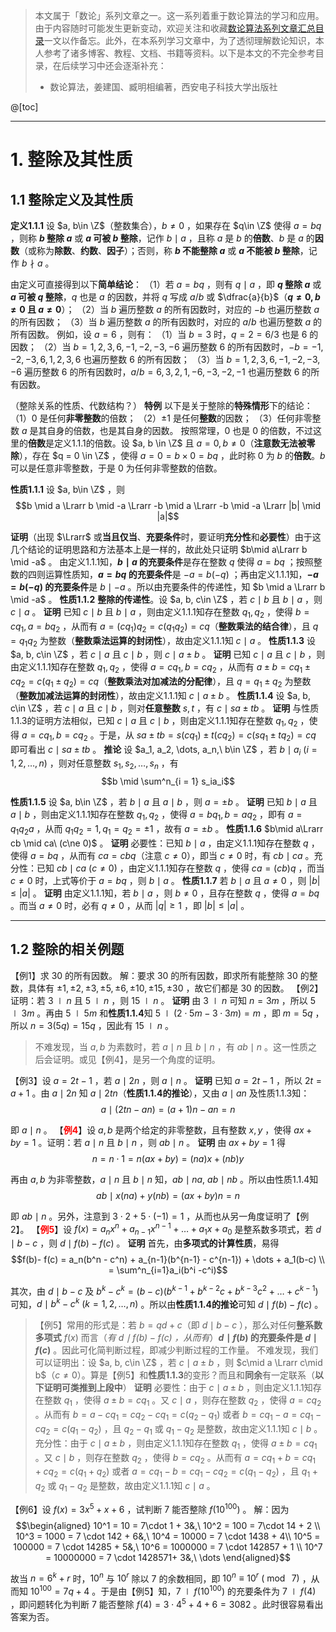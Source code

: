   > 本文属于「数论」系列文章之一。这一系列着重于数论算法的学习和应用。由于内容随时可能发生更新变动，欢迎关注和收藏[数论算法系列文章汇总目录](https://memcpy0.blog.csdn.net/article/details/121160248)一文以作备忘。此外，在本系列学习文章中，为了透彻理解数论知识，本人参考了诸多博客、教程、文档、书籍等资料。以下是本文的不完全参考目录，在后续学习中还会逐渐补充：
> - 数论算法，姜建国、臧明相编著，西安电子科技大学出版社

 
@[toc]

---
# 1. 整除及其性质
## 1.1 整除定义及其性质
**定义1.1.1** 设 $a, b\in \Z$（整数集合），$b \ne 0$ ，如果存在 $q\in \Z$ 使得 $a = bq$ ，则称 **$b$ 整除 $a$** 或 **$a$ 可被 $b$ 整除**，记作 $b\mid  a$ ，且称 $a$ 是 $b$ 的**倍数**、$b$ 是 $a$ 的**因数**（或称为**除数**、**约数**、**因子**）；否则，称 **$b$ 不能整除 $a$** 或 **$a$ 不能被 $b$ 整除**，记作 $b\nmid a$ 。

由定义可直接得到以下**简单结论**：
（1）若 $a = bq$ ，则有 $q\mid a$ ，即 **$q$ 整除 $a$** 或 **$a$ 可被 $q$ 整除**，$q$ 也是 $a$ 的因数，并将 $q$ 写成 $a / b$ 或 $\dfrac{a}{b}$（**$q \ne 0, b\ne 0$ 且 $a \ne 0$**）；
（2）当 $b$ 遍历整数 $a$ 的所有因数时，对应的 $-b$ 也遍历整数 $a$ 的所有因数；
（3）当 $b$ 遍历整数 $a$ 的所有因数时，对应的 $a / b$ 也遍历整数 $a$ 的所有因数。
例如，设 $a = 6$ ，则有：
（1）当 $b = 3$ 时，$q = 2 = 6 / 3$ 也是 $6$ 的因数；
（2）当 $b = 1, 2, 3, 6, -1, -2, -3, -6$ 遍历整数 $6$ 的所有因数时，$-b = -1, -2, -3, 6, 1, 2, 3, 6$ 也遍历整数 $6$ 的所有因数；
（3）当 $b = 1, 2, 3, 6, -1, -2, -3, -6$ 遍历整数 $6$ 的所有因数时，$a / b= 6, 3, 2, 1, -6, -3, -2, -1$ 也遍历整数 $6$ 的所有因数。

（整除关系的性质、代数结构？）
**特例** 以下是关于整除的**特殊情形**下的结论：
（1）$0$ 是任何**非零整数**的倍数；
（2）$\pm 1$ 是任何**整数**的因数；
（3）任何非零整数 $a$ 是其自身的倍数，也是其自身的因数。
按照常理，$0$ 也是 $0$ 的倍数，不过这里的**倍数**是定义1.1.1的倍数。设 $a, b \in \Z$ 且 $a = 0, b \ne 0$（**注意数无法被零除**），存在 $q = 0 \in \Z$ ，使得 $a = 0 = b \times 0 = bq$ ，此时称 $0$ 为 $b$ 的**倍数**。$b$ 可以是任意非零整数，于是 $0$ 为任何非零整数的倍数。


**性质1.1.1** 设 $a, b\in \Z$ ，则 $$b \mid a \Lrarr b \mid -a \Lrarr -b \mid a \Lrarr -b \mid -a \Lrarr |b| \mid |a|$$

**证明**（出现 $\Lrarr$ 或**当且仅当**、**充要条件**时，要证明**充分性**和**必要性**）由于这几个结论的证明思路和方法基本上是一样的，故此处只证明 $b\mid a\Lrarr b \mid -a$ 。
由定义1.1.1知，**$b\mid a$ 的充要条件**是存在整数 $q$ 使得 $a = bq$ ；按照整数的四则运算性质知，**$a = bq$ 的充要条件**是 $-a = b(-q)$ ；再由定义1.1.1知，**$-a = b(-q)$ 的充要条件**是 $b \mid -a$ 。所以由充要条件的传递性，知 $b \mid a \Lrarr b \mid -a$ 。
<b></b>
**性质1.1.2** **整除的传递性**。设 $a, b, c\in \Z$ ，若 $c \mid b$ 且 $b \mid a$ ，则 $c \mid a$ 。
**证明** 已知 $c\mid b$ 且 $b \mid a$ ，则由定义1.1.1知存在整数 $q_1, q_2$ ，使得 $b = cq_1, a =bq_2$ ，从而有 $a = (cq_1)q_2 = c(q_1q_2) = cq$（**整数乘法的结合律**），且 $q = q_1q_2$ 为整数（**整数乘法运算的封闭性**），故由定义1.1.1知 $c \mid a$ 。
<b></b>
**性质1.1.3** 设 $a, b, c\in \Z$ ，若 $c\mid a$ 且 $c\mid b$ ，则 $c\mid a\pm b$ 。
**证明** 已知 $c \mid a$ 且 $c \mid b$ ，则由定义1.1.1知存在整数 $q_1, q_2$ ，使得 $a = cq_1, b= cq_2$ ，从而有 $a\pm b = cq_1\pm cq_2 = c(q_1\pm q_2) = cq$（**整数乘法对加减法的分配律**），且 $q = q_1 \pm q_2$ 为整数（**整数加减法运算的封闭性**），故由定义1.1.1知 $c\mid a\pm b$ 。
<b></b>
**性质1.1.4** 设 $a, b, c\in \Z$ ，若 $c\mid a$ 且 $c\mid b$ ，则对**任意整数** $s, t$ ，有 $c \mid sa \pm tb$ 。
**证明** 与性质1.1.3的证明方法相似，已知 $c\mid a$ 且 $c\mid b$ ，则由定义1.1.1知存在整数 $q_1, q_2$ ，使得 $a = cq_1, b = cq_2$ 。于是，从 $sa\pm tb = s(cq_1) \pm t(cq_2)= c(sq_1\pm tq_2) = cq$ 即可看出 $c \mid sa\pm tb$ 。 
**推论** 设 $a_1, a_2, \dots, a_n,\ b\in \Z$ ，若 $b\mid a_i\ (i = 1, 2, \dots, n)$ ，则对任意整数 $s_1, s_2, \dots, s_n$ ，有 $$b \mid \sum^n_{i = 1} s_ia_i$$

**性质1.1.5** 设 $a, b\in \Z$ ，若 $b\mid a$ 且 $a\mid b$ ，则 $a = \pm b$ 。
**证明** 已知 $b \mid a$ 且 $a\mid b$ ，则由定义1.1.1知存在整数 $q_1, q_2$ ，使得 $a = bq_1, b = aq_2$ ，即有 $a = q_1q_2a$ ，从而 $q_1q_2 = 1, q_1 = q_2 = \pm 1$ ，故有 $a = \pm b$ 。 
<b></b>
**性质1.1.6** $b\mid a\Lrarr cb \mid ca\ (c\ne 0)$ 。
**证明** 必要性：已知 $b\mid a$ ，由定义1.1.1知存在整数 $q$ ，使得 $a = bq$ ，从而有 $ca = cbq$（注意 $c\ne 0$），即当 $c\ne 0$ 时，有 $cb\mid ca$ 。充分性：已知 $cb \mid ca\ (c\ne 0)$ ，由定义1.1.1知存在整数 $q$ ，使得 $ca = (cb)q$ ，而当 $c \ne 0$ 时，上式等价于 $a = bq$ ，则 $b\mid a$ 。
<b></b>
**性质1.1.7** 若 $b\mid a$ 且 $a\ne 0$ ，则 $|b| \le |a|$ 。
**证明** 由定义1.1.1知，若 $b\mid a$ ，则 $b \ne 0$ ，且存在整数 $q$ ，使得 $a = bq$ 。而当 $a\ne 0$ 时，必有 $q\ne 0$ ，从而 $|q| \ge 1$ ，即 $|b| \le |a|$ 。

---
## 1.2 整除的相关例题
【例1】求 $30$ 的所有因数。
解：要求 $30$ 的所有因数，即求所有能整除 $30$ 的整数，具体有 $\pm 1, \pm 2, \pm 3,\pm 5, \pm 6, \pm 10, \pm 15, \pm 30$ ，故它们都是 $30$ 的因数。
<b></b>
【例2】证明：若 $3 \mid n$ 且 $5\mid n$ ，则 $15 \mid n$ 。
**证明** 由 $3\mid n$ 可知 $n = 3m$ ，所以 $5\mid 3m$ 。再由 $5 \mid 5m$ 和**性质1.1.4**知 $5 \mid (2 \cdot 5m - 3 \cdot 3m) = m$ ，即 $m = 5q$ ，所以 $n = 3(5q) = 15q$ ，因此有 $15\mid n$ 。
> 不难发现，当 $a, b$ 为素数时，若 $a\mid n$ 且 $b\mid n$ ，有 $ab\mid n$ 。这一性质之后会证明。或见【例4】，是另一个角度的证明。


【例3】设 $a = 2t - 1$ ，若 $a\mid 2n$ ，则 $a\mid n$ 。
**证明** 已知 $a = 2t - 1$ ，所以 $2t = a + 1$ 。由 $a \mid 2n$ 知 $a \mid 2tn$（**性质1.1.4的推论**），又由 $a\mid an$ 及性质1.1.3知：
$$a \mid (2tn - an) = (a + 1) n - an = n$$

即 $a\mid n$ 。
<b></b>
【<font color="red">**例4**</font>】设 $a, b$ 是两个给定的非零整数，且有整数 $x, y$ ，使得 $ax + by =1$ 。证明：若 $a\mid n$ 且 $b\mid n$ ，则 $ab\mid n$ 。
**证明** 由 $ax + by = 1$ 得 $$n = n \cdot 1 = n(ax+by) = (na)x +(nb)y$$

再由 $a, b$ 为非零整数，$a\mid n$ 且 $b\mid n$ 知，$ab\mid na,\ ab\mid nb$ 。所以由性质1.1.4知 $$ ab\mid x(na) + y(nb) = (ax+by)n = n$$ 

即 $ab\mid n$ 。另外，注意到 $3 \cdot 2+ 5\cdot (-1) = 1$ ，从而也从另一角度证明了【例2】。
<b></b>
【<font color="red">**例5**</font>】设 $f(x) = a_nx^n + a_{n-1}x^{n-1} + \dots + a_1x + a_0$ 是整系数多项式，若 $d \mid b - c$ ，则 $d\mid f(b) - f(c)$ 。
**证明** 首先，由**多项式的计算性质**，易得
$$f(b)- f(c) = a_n(b^n - c^n) + a_{n-1}(b^{n-1} - c^{n-1}) + \dots + a_1(b-c) \\ = \sum^n_{i=1}a_i(b^i -c^i)$$

其次，由 $d\mid b - c$ 及 $b^k - c^k = (b - c) (b^{k - 1} + b^{k - 2}c+ b^{k-3}c^2 + \dots + c^{k-1})$ 可知，$d\mid b^k-c^k\ (k = 1, 2, \dots, n)$ 。所以由**性质1.1.4的推论**可知 $d \mid f(b) - f(c)$ 。
> 【例5】常用的形式是：若 $b = qd + c$（即 $d \mid b -c$ ），那么对任何**整系数多项式** $f(x)$ 而言（*有 $d\mid f(b) - f(c)$ ，从而有*）**$d\mid f(b)$ 的充要条件是 $d\mid f(c)$** 。因此可化简判断过程，即减少判断过程的工作量。
> <b></b>
> 不难发现，我们可以证明出：设 $a, b, c\in \Z$ ，若 $c\mid a \pm b$ ，则 $c\mid a \Lrarr c\mid b$（$c\ne 0$）。算是【例5】和**性质1.1.3**的变形？而且和**同余**有一定联系（**以下证明可类推到上段中**）
> **证明** 必要性：由于 $c\mid a \pm b$ ，则由定义1.1.1知存在整数 $q_1$ ，使得 $a \pm b = cq_1$ 。又 $c\mid a$ ，则存在整数 $q_2$ ，使得 $a = cq_2$ 。从而有 $b = a - cq_1 = cq_2 - cq_1 = c(q_2 - q_1)$ 或者 $b = cq_1 - a = cq_1 - cq_2 = c(q_1 - q_2)$ ，且 $q_2 - q_1$ 或 $q_1 - q_2$ 是整数，故由定义1.1.1知 $c \mid b$ 。
> <b></b>
> 充分性：由于 $c\mid a \pm b$ ，则由定义1.1.1知存在整数 $q_1$ ，使得 $a \pm b = cq_1$ 。又 $c\mid b$ ，则存在整数 $q_2$ ，使得 $b = cq_2$ 。从而有 $a = cq_1 +b= cq_1 + cq_2 = c(q_1 + q_2)$ 或者 $a = cq_1 - b = cq_1 - cq_2 = c(q_1 - q_2)$ ，且 $q_1 + q_2$ 或 $q_1 - q_2$ 是整数，故由定义1.1.1知 $c \mid a$ 。


【例6】设 $f(x) = 3x^5 + x + 6$ ，试判断 $7$ 能否整除 $f(10^{100})$ 。
解：因为 
$$\begin{aligned}
10^1 = 10 = 7\cdot 1 + 3&,\ 10^2 = 100 = 7\cdot 14 + 2 \\
10^3 = 1000 = 7 \cdot 142 + 6&,\ 10^4 = 10000 = 7 \cdot 1438 + 4\\ 
10^5 = 100000 = 7 \cdot 14285 + 5&,\ 10^6 = 1000000 = 7 \cdot 142857 + 1 \\
10^7 = 10000000 = 7 \cdot 1428571+ 3&,\ \dots
\end{aligned}$$

故当 $n = 6^k + r$ 时，$10^n$ 与 $10^r$ 除以 $7$ 的余数相同，即 $10^n \equiv 10^r\ (\bmod\ 7)$ ，从而知 $10^{100} = 7q + 4$ 。于是由【例5】知，$7\mid f(10^{100})$ 的充要条件为 $7\mid f(4)$ ，即问题转化为判断 $7$ 能否整除 $f(4) = 3\cdot 4^5 + 4+ 6 = 3082$ 。此时很容易看出答案为否。 
